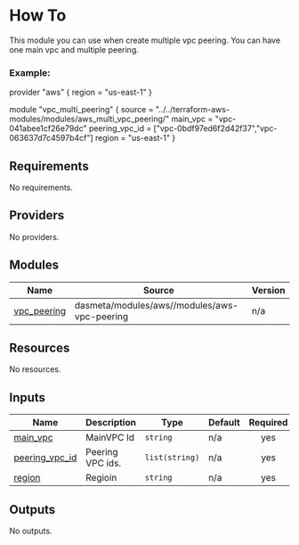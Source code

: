 # How To
This module you can use when create multiple vpc peering. You can have one main vpc and multiple peering.

### Example: 

provider "aws" {
    region = "us-east-1"
}

module "vpc_multi_peering" {
    source         = "../../terraform-aws-modules/modules/aws_multi_vpc_peering/"
    main_vpc       = "vpc-041abee1cf26e79dc"
    peering_vpc_id = ["vpc-0bdf97ed6f2d42f37","vpc-063637d7c4597b4cf"]
    region         = "us-east-1"
}

<!-- BEGIN_TF_DOCS -->
## Requirements

No requirements.

## Providers

No providers.

## Modules

| Name | Source | Version |
|------|--------|---------|
| <a name="module_vpc_peering"></a> [vpc\_peering](#module\_vpc\_peering) | dasmeta/modules/aws//modules/aws-vpc-peering | n/a |

## Resources

No resources.

## Inputs

| Name | Description | Type | Default | Required |
|------|-------------|------|---------|:--------:|
| <a name="input_main_vpc"></a> [main\_vpc](#input\_main\_vpc) | MainVPC Id | `string` | n/a | yes |
| <a name="input_peering_vpc_id"></a> [peering\_vpc\_id](#input\_peering\_vpc\_id) | Peering VPC ids. | `list(string)` | n/a | yes |
| <a name="input_region"></a> [region](#input\_region) | Regioin | `string` | n/a | yes |

## Outputs

No outputs.
<!-- END_TF_DOCS -->
